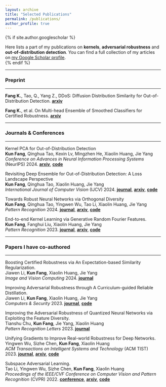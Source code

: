 ```yaml
---
layout: archive
title: "Selected Publications"
permalink: /publications/
author_profile: true
---
```


{% if site.author.googlescholar %}
  <div class="wordwrap">Here lists a part of my publications on <b>kernels</b>, <b>adversarial robustness</b> and <b>out-of-distribution detection</b>. You can find a full collection of my articles on <a href="{{site.author.googlescholar}}">my Google Scholar profile</a>.</div>
{% endif %}

<!-- {% include base_path %}

{% for post in site.publications reversed %}
  {% include archive-single.html %}
{% endfor %} -->

---

### Preprint
---
<!-- **Fang K.**, et al. Kernel PCA for Out-of-Distribution Detection. **[arxiv](https://arxiv.org/abs/2402.02949)** -->

**Fang K.**, Tao, Q., Yang Z., DDoS: Diffusion Distribution Similarity for Out-of-Distribution Detection. **[arxiv](https://arxiv.org/abs/2409.10094)**

**Fang K.**, et al. On Multi-head Ensemble of Smoothed Classifiers for Certified Robustness. **[arxiv](https://arxiv.org/abs/2211.10882)**

---

### Journals & Conferences
---
Kernel PCA for Out-of-Distribution Detection  
**Kun Fang**, Qinghua Tao, Kexin Lv, Mingzhen He, Xiaolin Huang, Jie Yang  
*Conference on Advances in Neural Information Processing Systems* (NeurIPS) 2024. **[arxiv](https://arxiv.org/abs/2402.02949)**, **[code](https://github.com/fanghenshaometeor/ood-kernel-pca)**

Revisiting Deep Ensemble for Out-of-Distribution Detection: A Loss Landscape Perspective  
**Kun Fang**, Qinghua Tao, Xiaolin Huang, Jie Yang  
*International Journal of Computer Vision* (IJCV) 2024. **[journal](https://doi.org/10.1007/s11263-024-02156-x)**, **[arxiv](https://arxiv.org/abs/2310.14227)**, **[code](https://github.com/fanghenshaometeor/ood-mode-ensemble)**

Towards Robust Neural Networks via Orthogonal Diversity  
**Kun Fang**, Qinghua Tao, Yingwen Wu, Tao Li, Xiaolin Huang, Jie Yang  
*Pattern Recognition* 2024. **[journal](https://doi.org/10.1016/j.patcog.2024.110281)**, **[arxiv](https://arxiv.org/abs/2010.12190)**, **[code](https://github.com/fanghenshaometeor/DIversity-via-Orthogonality)** <!--, **[read more](/publication/2024-02-17-paper-title-number-4)**-->

End-to-end Kernel Learning via Generative Random Fourier Features.  
**Kun Fang**, Fanghui Liu, Xiaolin Huang, Jie Yang  
*Pattern Recognition* 2023. **[journal](https://doi.org/10.1016/j.patcog.2022.109057)**, **[arxiv](https://arxiv.org/abs/2009.04614)**, **[code](https://github.com/fanghenshaometeor/GenerativeRFF)**<!--, **[read more](/publication/2015-10-01-paper-title-number-3)**-->

---

### Papers I have co-authored
---

Boosting Certified Robustness via An Expectation-based Similarity Regularization.  
Jiawen Li, **Kun Fang**, Xiaolin Huang, Jie Yang  
*Image and Vision Computing* 2024. **[journal](https://doi.org/10.1016/j.imavis.2024.105272)**

Improving Adversarial Robustness through A Curriculum-guided Reliable Distillation.  
Jiawen Li, **Kun Fang**, Xiaolin Huang, Jie Yang  
*Computers & Security* 2023. **[journal](https://doi.org/10.1016/j.cose.2023.103411)**, **[code](https://github.com/kevinlee26/kevin_first)**

Improving the Adversarial Robustness of Quantized Neural Networks via Exploiting the Feature Diversity.  
Tianshu Chu, **Kun Fang**, Jie Yang, Xiaolin Huang  
*Pattern Recognition Letters* 2023. **[journal](https://doi.org/10.1016/j.patrec.2023.10.024)**

Unifying Gradients to Improve Real-world Robustness for Deep Networks.  
Yingwen Wu, Sizhe Chen, **Kun Fang**, Xiaolin Huang  
*ACM Transactions on Intelligent Systems and Technology* (ACM TIST) 2023. **[journal](https://dl.acm.org/doi/10.1145/3617895)**, **[arxiv](https://arxiv.org/abs/2208.06228)**, **[code](https://github.com/snowien/UniG-pytorch)**

Subspace Adversarial Learning.  
Tao Li, Yingwen Wu, Sizhe Chen, **Kun Fang**, Xiaolin Huang  
*Proceedings of the IEEE/CVF Conference on Computer Vision and Pattern Recognition* (CVPR) 2022. **[conference](https://openaccess.thecvf.com/content/CVPR2022/html/Li_Subspace_Adversarial_Training_CVPR_2022_paper)**, **[arxiv](https://arxiv.org/abs/2111.12229)**, **[code](https://github.com/nblt/sub-at)**